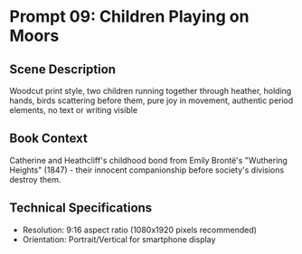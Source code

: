 # Prompt 09: Children Playing on Moors

## Scene Description
Woodcut print style, two children running together through heather, holding hands, birds scattering before them, pure joy in movement, authentic period elements, no text or writing visible

## Book Context
Catherine and Heathcliff's childhood bond from Emily Brontë's "Wuthering Heights" (1847) - their innocent companionship before society's divisions destroy them.

## Technical Specifications
- Resolution: 9:16 aspect ratio (1080x1920 pixels recommended)
- Orientation: Portrait/Vertical for smartphone display